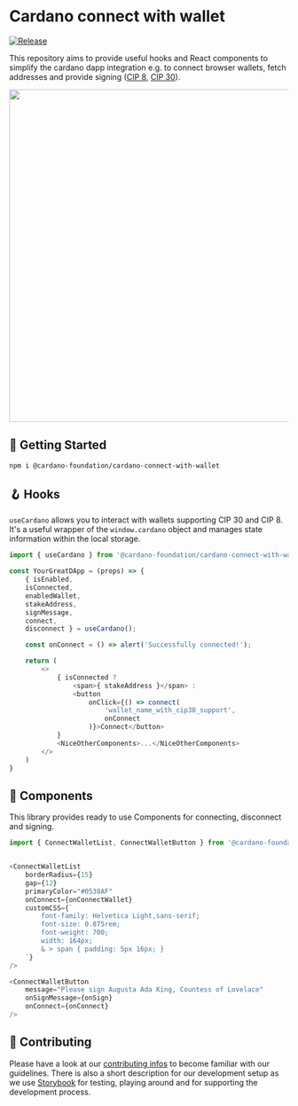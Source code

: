 # Cardano connect with wallet

[![Release](https://github.com/cardano-foundation/cardano-connect-with-wallet/actions/workflows/release.yml/badge.svg?branch=main)](https://github.com/cardano-foundation/cardano-connect-with-wallet/actions/workflows/release.yml)

This repository aims to provide useful hooks and React components to simplify the cardano dapp integration e.g. to connect browser wallets, fetch addresses and provide signing ([CIP 8](https://cips.cardano.org/cips/cip8/), [CIP 30](https://cips.cardano.org/cips/cip30/)).

<img src="https://user-images.githubusercontent.com/1525818/192165811-9a2c68ab-e1cd-4458-a879-3dad15d854fa.gif" width="600" />

## 🚀 Getting Started

```zsh
npm i @cardano-foundation/cardano-connect-with-wallet
```

## 🪝 Hooks

`useCardano` allows you to interact with wallets supporting CIP 30 and CIP 8. It's a useful wrapper of the `window.cardano` object and manages state information within the local storage.

```js
import { useCardano } from '@cardano-foundation/cardano-connect-with-wallet';

const YourGreatDApp = (props) => {
    { isEnabled,
    isConnected,
    enabledWallet,
    stakeAddress,
    signMessage,
    connect,
    disconnect } = useCardano();

    const onConnect = () => alert('Successfully connected!');

    return (
        <>
            { isConnected ?
                <span>{ stakeAddress }</span> :
                <button
                    onClick={() => connect(
                        'wallet_name_with_cip30_support',
                        onConnect
                    )}>Connect</button>
            }
            <NiceOtherComponents>...</NiceOtherComponents>
        </>
    )
}

```

## 🎨 Components

This library provides ready to use Components for connecting, disconnect and signing.

```js
import { ConnectWalletList, ConnectWalletButton } from '@cardano-foundation/cardano-connect-with-wallet';


<ConnectWalletList
    borderRadius={15}
    gap={12}
    primaryColor="#0538AF"
    onConnect={onConnectWallet}
    customCSS={`
        font-family: Helvetica Light,sans-serif;
        font-size: 0.875rem;
        font-weight: 700;
        width: 164px;
        & > span { padding: 5px 16px; }
    `}
/>

<ConnectWalletButton
    message="Please sign Augusta Ada King, Countess of Lovelace"
    onSignMessage={onSign}
    onConnect={onConnect}
/>
```

## 💪 Contributing

Please have a look at our [contributing infos](CONTRIBUTING.md) to become familiar with our guidelines. There is also a short description for our development setup as we use [Storybook](https://storybook.js.org/) for testing, playing around and for supporting the development process.
